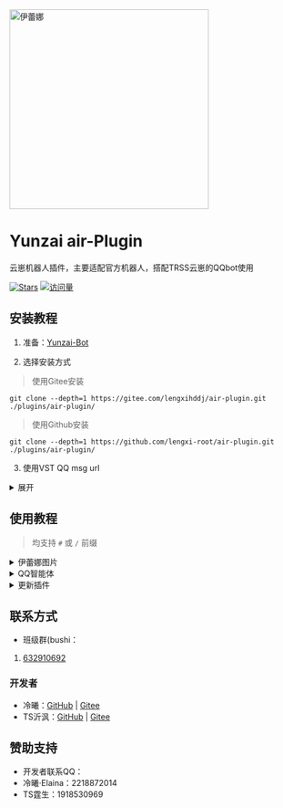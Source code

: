 
  <picture>
    <img height="350" alt="伊蕾娜" src="https://gd-hbimg.huaban.com/376b918e109d20d83556a9d76c7b2e91dbfede1dd3d24-Tkqbpl">
  </picture>
  
# Yunzai air-Plugin

云崽机器人插件，主要适配官方机器人，搭配TRSS云崽的QQbot使用

[![Stars](https://img.shields.io/github/stars/lengxi-root/air-plugin?color=yellow&label=收藏)](../../stargazers)
[![访问量](https://profile-counter.glitch.me/lengxi-root-air-plugin/count.svg)](https://github.com/lengxi-root/air-plugin)

</div>

## 安装教程

1. 准备：[Yunzai-Bot](https://github.com/TimeRainStarSky/Yunzai)

2. 选择安装方式

> 使用Gitee安装
```
git clone --depth=1 https://gitee.com/lengxihddj/air-plugin.git ./plugins/air-plugin/
```

> 使用Github安装
```
git clone --depth=1 https://github.com/lengxi-root/air-plugin.git ./plugins/air-plugin/
```

3. 使用VST QQ msg url

<details><summary>展开</summary>

请进入群聊953774387 发送消息 appid换成自己机器人的appid
```
#校验+appid
```

进行创建你机器人appid的校验文件，进入机器人后台把
```
vst.elaina.cn/url
```
输入进 消息url配置

</details>

## 使用教程

> 均支持 `#` 或 `/` 前缀

<details><summary>伊蕾娜图片</summary>

- `#随机伊蕾娜`
- `#表情伊蕾娜`
- `#今日伊蕾娜`

</details>

<details><summary>QQ智能体</summary>

- chat功能需要在[腾讯元器](https://yuanqi.tencent.com/)申请智能体
- 按照调用示例所给的东西填入config
- "user_id: 智能体用户id，在调用示例里面查看user_id"
- "appid: 智能体id, token: 智能体token"

- #CE + `问题`

</details>

<details><summary>更新插件</summary>

- `#air(强制)更新`
- `#air版本`

</details>

## 联系方式

- 班级群(bushi：
1. [632910692](https://jq.qq.com/?_wv=1027&k=A2f9grK0)

### 开发者

- 冷曦：[GitHub](https://github.com/lengxi-root) | [Gitee](https://gitee.com/lengxihddj) 
- TS沂沨：[GitHub](https://github.com/Ts-yf) | [Gitee](https://gitee.com/Ts-yf) 

## 赞助支持

- 开发者联系QQ：
- 冷曦·Elaina：2218872014
- TS霆生：1918530969
